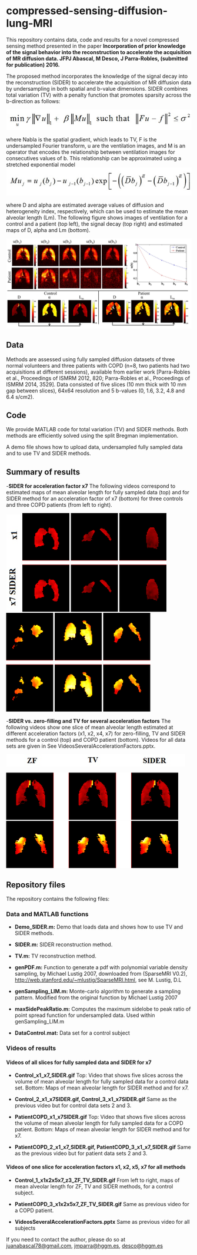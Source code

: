 # compressed-sensing-diffusion-lung-MRI

This repository contains data, code and results for a novel compressed sensing method presented in the paper **Incorporation of prior knowledge of the signal behavior into the reconstruction to accelerate the acquisition of MR diffusion data. JFPJ Abascal, M Desco, J Parra-Robles, (submitted for publication) 2016.** 

The proposed method incorporates the knowledge of the signal decay into the reconstruction (SIDER) to accelerate the acquisition of MR diffusion data by undersampling in both spatial and b-value dimensions. SIDER combines total variation (TV) with a penalty function that promotes sparsity across the b-direction as follows:                              

![](https://github.com/HGGM-LIM/compressed-sensing-diffusion-lung-MRI/blob/master/SIDER_equation_1.jpg)

where Nabla is the spatial gradient, which leads to TV, F is the undersampled Fourier transform, u are the ventilation images, and M is an operator that encodes the relationship between ventilation images for consecutives values of b. This relationship can be approximated using a stretched exponential model 
![](https://github.com/HGGM-LIM/compressed-sensing-diffusion-lung-MRI/blob/master/SIDER_equation_2.jpg)

where D and alpha are estimated average values of diffusion and heterogeneity index, respectively, which can be used to estimate the mean alveolar length (Lm). The following figure shows images of ventilation for a control and a patient (top left), the signal decay (top right) and estimated maps of D, alpha and Lm (bottom).  

![](https://github.com/HGGM-LIM/compressed-sensing-diffusion-lung-MRI/blob/master/Image_ControlPatient_VentilationImage_D_D_alpha_Lm.jpg)

## Data 
Methods are assessed using fully sampled diffusion datasets of three normal volunteers and three patients with COPD (n=8, two patients had two acquisitions at different sessions), available from earlier work [Parra-Robles et al., Proceedings of ISMRM 2012, 820; Parra-Robles et al., Proceedings of ISMRM 2014, 3529]. Data consisted of five slices (10 mm thick with 10 mm gap between slices), 64x64 resolution and 5 b-values (0, 1.6, 3.2, 4.8 and 6.4 s/cm2). 

## Code
We provide MATLAB code for total variation (TV) and SIDER methods. Both methods are efficiently solved using the split Bregman implementation. 

A demo file shows how to upload data, undersampled fully sampled data and to use TV and SIDER methods.   

## Summary of results ##

-**SIDER for acceleration factor x7** The following videos correspond to estimated maps of mean alveolar length for fully sampled data (top) and for SIDER method for an acceleration factor of x7 (bottom) for three controls and three COPD patients (from left to right).

![](https://github.com/HGGM-LIM/compressed-sensing-diffusion-lung-MRI/blob/master/Label.jpg)
![](https://github.com/HGGM-LIM/compressed-sensing-diffusion-lung-MRI/blob/master/Control_x1_x7_SIDER.gif)
![](https://github.com/HGGM-LIM/compressed-sensing-diffusion-lung-MRI/blob/master/Control_2_x1_x7SIDER.gif)
![](https://github.com/HGGM-LIM/compressed-sensing-diffusion-lung-MRI/blob/master/Control_3_x1_x7SIDER.gif)
![](https://github.com/HGGM-LIM/compressed-sensing-diffusion-lung-MRI/blob/master/PatientCOPD_x1_x7SIDER.gif)
![](https://github.com/HGGM-LIM/compressed-sensing-diffusion-lung-MRI/blob/master/PatientCOPD_2_x1_x7_SIDER.gif)
![](https://github.com/HGGM-LIM/compressed-sensing-diffusion-lung-MRI/blob/master/PatientCOPD_3_x1_x7_SIDER.gif)

-**SIDER vs. zero-filling and TV for several acceleration factors** The following videos show one slice of mean alveolar length estimated at different acceleration factors (x1, x2, x4, x7) for zero-filling, TV and SIDER methods for a control (top) and COPD patient (bottom). Videos for all data sets are given in See VideosSeveralAccelerationFactors.pptx. 

![](https://github.com/HGGM-LIM/compressed-sensing-diffusion-lung-MRI/blob/master/Label2.jpg)

![](https://github.com/HGGM-LIM/compressed-sensing-diffusion-lung-MRI/blob/master/Control_1_x1x2x5x7_z3_ZF_TV_SIDER.gif)
![](https://github.com/HGGM-LIM/compressed-sensing-diffusion-lung-MRI/blob/master/PatientCOPD_3_x1x2x5x7_ZF_TV_SIDER.gif)

##  Repository files ##

The repository contains the following files:

### Data and MATLAB functions ###

- **Demo_SIDER.m:** Demo that loads data and shows how to use TV and SIDER methods. 

- **SIDER.m:** SIDER reconstruction method.

- **TV.m:** TV reconstruction method.

- **genPDF.m:** Function to generate a pdf with polynomial variable density sampling, by Michael Lustig 2007, downloaded from (SparseMRI V0.2), http://web.stanford.edu/~mlustig/SparseMRI.html, see M. Lustig, D.L

- **genSampling_LIM.m:** Monte-carlo algorithm to generate a sampling pattern. Modified from the original function by Michael Lustig 2007

- **maxSidePeakRatio.m:** Computes the maximum sidelobe to peak ratio of point spread function for undersampled data. Used within genSampling_LIM.m

- **DataControl.mat:** Data set for a control subject

### Videos of results ###

#### Videos of all slices for fully sampled data and SIDER for x7 ####
- **Control_x1_x7_SIDER.gif** Top: Video that shows five slices across the volume of mean alveolar length for fully sampled data for a control data set. Bottom: Maps of mean alveolar length for SIDER method and for x7. 

- **Control_2_x1_x7SIDER.gif, Control_3_x1_x7SIDER.gif** Same as the previous video but for control data sets 2 and 3. 

- **PatientCOPD_x1_x7SIDER.gif** Top: Video that shows five slices across the volume of mean alveolar length for fully sampled data for a COPD patient. Bottom: Maps of mean alveolar length for SIDER method and for x7.  
 
- **PatientCOPD_2_x1_x7_SIDER.gif, PatientCOPD_3_x1_x7_SIDER.gif** Same as the previous video but for patient data sets 2 and 3. 

#### Videos of one slice for acceleration factors x1, x2, x5, x7 for all methods ####

- **Control_1_x1x2x5x7_z3_ZF_TV_SIDER.gif** From left to right, maps of mean alveolar length for ZF, TV and SIDER methods, for a control subject.

- **PatientCOPD_3_x1x2x5x7_ZF_TV_SIDER.gif** Same as previous video for a COPD patient. 

- **VideosSeveralAccelerationFactors.pptx** Same as previous video for all subjects


If you need to contact the author, please do so at juanabascal78@gmail.com, jmparra@hggm.es, desco@hggm.es
